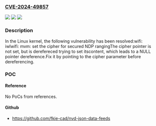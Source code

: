 ### [CVE-2024-49857](https://cve.mitre.org/cgi-bin/cvename.cgi?name=CVE-2024-49857)
![](https://img.shields.io/static/v1?label=Product&message=Linux&color=blue)
![](https://img.shields.io/static/v1?label=Version&message=626be4bf99f6%3C%20b3322a6d6aa9%20&color=brighgreen)
![](https://img.shields.io/static/v1?label=Vulnerability&message=n%2Fa&color=brighgreen)

### Description

In the Linux kernel, the following vulnerability has been resolved:wifi: iwlwifi: mvm: set the cipher for secured NDP rangingThe cipher pointer is not set, but is derefereced trying to set itscontent, which leads to a NULL pointer dereference.Fix it by pointing to the cipher parameter before dereferencing.

### POC

#### Reference
No PoCs from references.

#### Github
- https://github.com/fkie-cad/nvd-json-data-feeds


